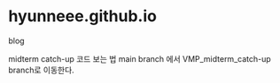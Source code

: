 # hyunneee.github.io
blog

midterm catch-up 코드 보는 법
main branch 에서 VMP_midterm_catch-up branch로 이동한다. 
